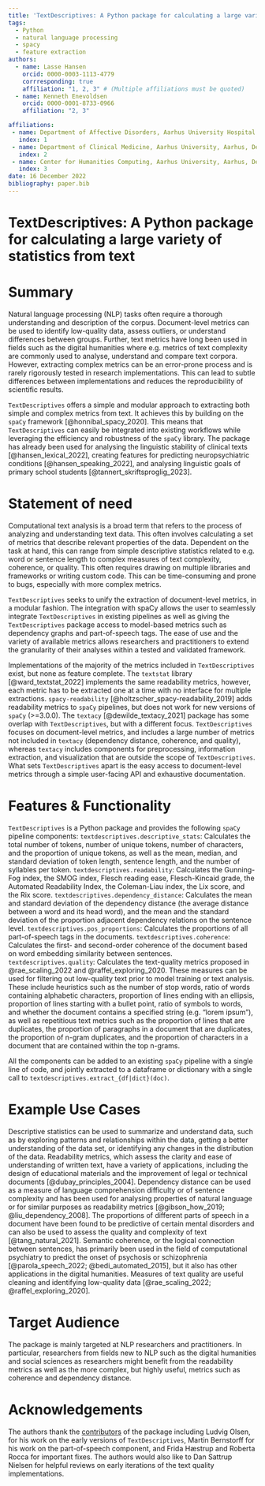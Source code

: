 ```yaml
---
title: 'TextDescriptives: A Python package for calculating a large variety of statistics from text'
tags:
  - Python
  - natural language processing
  - spacy
  - feature extraction
authors:
  - name: Lasse Hansen
    orcid: 0000-0003-1113-4779
    corrresponding: true
    affiliation: "1, 2, 3" # (Multiple affiliations must be quoted)
  - name: Kenneth Enevoldsen
    orcid: 0000-0001-8733-0966
    affiliation: "2, 3"

affiliations:
 - name: Department of Affective Disorders, Aarhus University Hospital - Psychiatry, Aarhus, Denmark
   index: 1
 - name: Department of Clinical Medicine, Aarhus University, Aarhus, Denmark
   index: 2
 - name: Center for Humanities Computing, Aarhus University, Aarhus, Denmark
   index: 3
date: 16 December 2022
bibliography: paper.bib
---
```

# TextDescriptives: A Python package for calculating a large variety of statistics from text

# Summary

Natural language processing (NLP) tasks often require a thorough understanding and description of the corpus. Document-level metrics can be used to identify low-quality data, assess outliers, or understand differences between groups. Further, text metrics have long been used in fields such as the digital humanities where e.g. metrics of text complexity are commonly used to analyse, understand and compare text corpora. However, extracting complex metrics can be an error-prone process and is rarely rigorously tested in research implementations. This can lead to subtle differences between implementations and reduces the reproducibility of scientific results.

`TextDescriptives` offers a simple and modular approach to extracting both simple and complex metrics from text. It achieves this by building on the `spaCy` framework [@honnibal_spacy_2020]. This means that `TextDescriptives` can easily be integrated into existing workflows while leveraging the efficiency and robustness of the `spaCy` library. The package has already been used for analysing the linguistic stability of clinical texts [@hansen_lexical_2022], creating features for predicting neuropsychiatric conditions [@hansen_speaking_2022], and analysing linguistic goals of primary school students [@tannert_skriftsproglig_2023].

# Statement of need

Computational text analysis is a broad term that refers to the process of analyzing and understanding text data. This often involves calculating a set of metrics that describe relevant properties of the data. Dependent on the task at hand, this can range from simple descriptive statistics related to e.g. word or sentence length to complex measures of text complexity, coherence, or quality. This often requires drawing on multiple libraries and frameworks or writing custom code. This can be time-consuming and prone to bugs, especially with more complex metrics. 

`TextDescriptives` seeks to unify the extraction of document-level metrics, in a modular fashion. The integration with spaCy allows the user to seamlessly integrate `TextDescriptives` in existing pipelines as well as giving the `TextDescriptives` package access to model-based metrics such as dependency graphs and part-of-speech tags. The ease of use and the variety of available metrics allows researchers and practitioners to extend the granularity of their analyses within a tested and validated framework.

Implementations of the majority of the metrics included in `TextDescriptives` exist, but none as feature complete. The `textstat` library [@ward_textstat_2022] implements the same readability metrics, however, each metric has to be extracted one at a time with no interface for multiple extractions. `spacy-readability` [@holtzscher_spacy-readability_2019] adds readability metrics to `spaCy` pipelines, but does not work for new versions of `spaCy` (>=3.0.0). The `textacy` [@dewilde_textacy_2021] package has some overlap with `TextDescriptives`, but with a different focus. `TextDescriptives` focuses on document-level metrics, and includes a large number of metrics not included in `textacy` (dependency distance, coherence, and quality), whereas `textacy` includes components for preprocessing, information extraction, and visualization that are outside the scope of `TextDescriptives`. What sets `TextDescriptives` apart is the easy access to document-level metrics through a simple user-facing API and exhaustive documentation. 


# Features & Functionality

`TextDescriptives` is a Python package and provides the following `spaCy` pipeline components:
`textdescriptives.descriptive_stats`: Calculates the total number of tokens, number of unique tokens, number of characters, and the proportion of unique tokens, as well as the mean, median, and standard deviation of token length, sentence length, and the number of syllables per token.
`textdescriptives.readability`: Calculates the Gunning-Fog index, the SMOG index, Flesch reading ease, Flesch-Kincaid grade, the Automated Readability Index, the Coleman-Liau index, the Lix score, and the Rix score.
`textdescriptives.dependency_distance`: Calculates the mean and standard deviation of the dependency distance (the average distance between a word and its head word), and the mean and the standard deviation of the proportion adjacent dependency relations on the sentence level. 
`textdescriptives.pos_proportions`: Calculates the proportions of all part-of-speech tags in the documents. 
`textdescriptives.coherence`: Calculates the first- and second-order coherence of the document based on word embedding similarity between sentences.
`textdescriptives.quality`: Calculates the text-quality metrics proposed in @rae_scaling_2022 and @raffel_exploring_2020. These measures can be used for filtering out low-quality text prior to model training or text analysis. These include heuristics such as the number of stop words, ratio of words containing alphabetic characters, proportion of lines ending with an ellipsis, proportion of lines starting with a bullet point, ratio of symbols to words, and whether the document contains a specified string (e.g. “lorem ipsum”), as well as repetitious text metrics such as the proportion of lines that are duplicates, the proportion of paragraphs in a document that are duplicates, the proportion of n-gram duplicates, and the proportion of characters in a document that are contained within the top n-grams. 


All the components can be added to an existing `spaCy` pipeline with a single line of code, and jointly extracted to a dataframe or dictionary with a single call to `textdescriptives.extract_{df|dict}(doc)`.

# Example Use Cases

Descriptive statistics can be used to summarize and understand data, such as by exploring patterns and relationships within the data, getting a better understanding of the data set, or identifying any changes in the distribution of the data. Readability metrics, which assess the clarity and ease of understanding of written text, have a variety of applications, including the design of educational materials and the improvement of legal or technical documents [@dubay_principles_2004]. Dependency distance can be used as a measure of language comprehension difficulty or of sentence complexity and has been used for analysing properties of natural language or for similar purposes as readability metrics [@gibson_how_2019; @liu_dependency_2008]. The proportions of different parts of speech in a document have been found to be predictive of certain mental disorders and can also be used to assess the quality and complexity of text [@tang_natural_2021]. Semantic coherence, or the logical connection between sentences, has primarily been used in the field of computational psychiatry to predict the onset of psychosis or schizophrenia [@parola_speech_2022; @bedi_automated_2015], but it also has other applications in the digital humanities.  Measures of text quality are useful cleaning and identifying low-quality data [@rae_scaling_2022; @raffel_exploring_2020]. 


# Target Audience

The package is mainly targeted at NLP researchers and practitioners. In particular, researchers from fields new to NLP such as the digital humanities and social sciences as researchers might benefit from the readability metrics as well as the more complex, but highly useful, metrics such as coherence and dependency distance. 


# Acknowledgements
The authors thank the [contributors](https://github.com/HLasse/TextDescriptives/graphs/contributors) of the package including Ludvig Olsen, for his work on the early versions of `TextDescriptives`, Martin Bernstorff for his work on the part-of-speech component, and Frida Hæstrup and Roberta Rocca for important fixes. The authors would also like to Dan Sattrup Nielsen for helpful reviews on early iterations of the text quality implementations.

